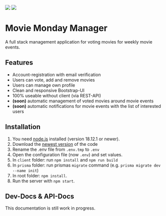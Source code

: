 ![](https://img.shields.io/github/v/release/EliasSchaut/Movie-Monday-Manager?color=purple&include_prereleases&label=Release)
![](https://img.shields.io/github/license/EliasSchaut/Movie-Monday-Manager)

# Movie Monday Manager 
A full stack management application for voting movies for weekly movie events.

## Features
- Account-registration with email verification
- Users can vote, add and remove movies
- Users can manage own profile
- Clean and responsive Bootstrap-UI
- 100% useable without client (via REST-API)
- **(soon)** automatic management of voted movies around movie events
- **(soon)** automatic notifications for movie events with the list of interested users

## Installation
1. You need [node.js](https://nodejs.org/en/) installed (version 18.12.1 or newer).
2. Download the [newest version](https://github.com/EliasSchaut/Movie-Monday-Managerreleases) of the code
3. Rename the .env file from ```.env.tmp``` to ```.env```
4. Open the configuration file (now ```.env```) and set values.
5. In ```client``` folder: run ```npm install``` and ```npm run build```
6. In ```prisma``` folder: run prismas ```migrate``` command (e.g. ```prisma migrate dev --name init```)
7. In root folder: `npm install`.
8. Run the server with `npm start`.

## Dev-Docs & API-Docs
This documentation is still work in progress.
